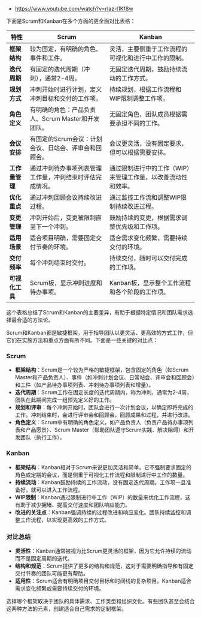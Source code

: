 

- https://www.youtube.com/watch?v=rIaz-l1Kf8w





下面是Scrum和Kanban在多个方面的更全面对比表格：

| 特性           | Scrum                                                    | Kanban                                                       |
| -------------- | -------------------------------------------------------- | ------------------------------------------------------------ |
| **框架结构**   | 较为固定，有明确的角色、事件和工件。                     | 灵活，主要侧重于工作流程的可视化和进行中工作的限制。         |
| **迭代周期**   | 有固定的迭代周期（冲刺），通常2-4周。                    | 无固定迭代周期，鼓励持续流动的工作方式。                     |
| **规划方式**   | 冲刺开始时进行计划，定义冲刺目标和交付的工作项。         | 持续规划，根据工作流程和WIP限制调整工作项。                  |
| **角色定义**   | 有明确的角色：产品负责人、Scrum Master和开发团队。       | 无固定角色，团队成员根据需要承担不同的工作。                 |
| **会议安排**   | 有固定的Scrum会议：计划会议、日站会、评审会和回顾会。    | 会议更灵活，没有固定要求，但可以根据需要安排。               |
| **工作量管理** | 通过冲刺待办事项列表管理工作量，冲刺结束时评估完成情况。 | 通过限制进行中的工作（WIP）来管理工作量，以改善流动性和效率。 |
| **优化重点**   | 通过冲刺回顾会议持续改进过程。                           | 通过监控工作流和调整WIP限制持续改进过程。                    |
| **变更管理**   | 冲刺开始后，变更被限制直至下一个冲刺。                   | 鼓励持续的变更，根据需求调整优先级和工作项。                 |
| **适用场景**   | 适合项目明确，需要固定交付节奏的环境。                   | 适合需求变化频繁，需要持续交付的环境。                       |
| **交付频率**   | 每个冲刺结束时交付。                                     | 持续交付，随时可以交付完成的工作项。                         |
| **可视化工具** | Scrum板，显示冲刺进度和待办事项。                        | Kanban板，显示整个工作流程和各个阶段的工作项。               |

这个表格总结了Scrum和Kanban的主要差异，有助于根据特定情况和团队需求选择最合适的方法论。





Scrum和Kanban都是敏捷框架，用于指导团队以更灵活、更高效的方式工作，但它们在实施方法和重点方面有所不同。下面是一些关键的对比点：

### Scrum

- **框架结构**：Scrum是一个较为严格的敏捷框架，包含固定的角色（如Scrum Master和产品负责人）、事件（如冲刺计划会议、日常站会、评审会和回顾会）和工件（如产品待办事项列表、冲刺待办事项列表和增量）。
- **迭代周期**：Scrum工作在固定长度的迭代周期内，称为冲刺，通常为2-4周，团队在此期间完成一组预先定义好的工作。
- **规划和评审**：每个冲刺开始时，团队会进行一次计划会议，以确定即将完成的工作。冲刺结束时，会进行评审会和回顾会，回顾成果和过程，并进行改进。
- **角色定义**：Scrum中有明确的角色定义，如产品负责人（负责产品待办事项列表和产品愿景）、Scrum Master（帮助团队遵守Scrum实践、解决阻碍）和开发团队（执行工作）。

### Kanban

- **框架结构**：Kanban相对于Scrum来说更加灵活和简单。它不强制要求固定的角色或定期的会议，而是侧重于可视化工作流程和限制进行中工作的数量。
- **持续流动**：Kanban鼓励持续的工作流动，没有固定迭代周期。工作项一旦准备好，就可以进入工作流程。
- **WIP限制**：Kanban通过限制进行中工作（WIP）的数量来优化工作流程，这有助于减少拥堵、提高交付速度和团队响应能力。
- **改进的关注点**：Kanban强调持续的过程改进和响应变化。团队持续监控和调整工作流程，以实现更高效的工作方式。

### 对比总结

- **灵活性**：Kanban通常被视为比Scrum更灵活的框架，因为它允许持续的流动而不是固定周期的迭代。
- **结构和规范**：Scrum提供了更多的结构和规范，这对于需要明确指导和有固定交付节奏的团队可能更有帮助。
- **适用性**：Scrum适合有明确项目交付目标和时间线的复杂项目。Kanban适合需求变化频繁或需要持续交付的环境。

选择哪个框架取决于团队的具体需求、工作类型和组织文化。有些团队甚至会结合这两种方法的元素，创建适合自己需求的定制框架。